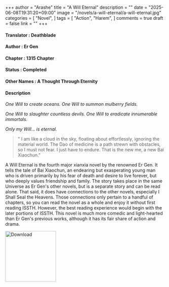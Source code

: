 +++
author = "Arashe"
title = "A Will Eternal"
description = ""
date = "2025-06-08T19:31:20+09:00"
image = "/novels/a-will-eternal/a-will-eternal.jpg"
categories = [
    "Novel",
]
tags = [
    "Action",
    "Harem",
]
comments = true
draft = false
link = ""
+++

#### Translator   : Deathblade

#### Author  : Er Gen

#### Chapter : 1315 Chapter

#### Status  : Completed

#### Other Names    : A Thought Through Eternity

#### Description

*One Will to create oceans. One Will to summon mulberry fields.*

*One Will to slaughter countless devils. One Will to eradicate innumerable immortals.*

*Only my Will… is eternal.*

> " I am like a cloud in the sky, floating about effortlessly, ignoring the material world. The Dao of medicine is a path strewn with obstacles, so I must not fear. I just have to endure. That is the new me, a new Bai Xiaochun."

A Will Eternal is the fourth major xianxia novel by the renowned Er Gen. It tells the tale of Bai Xiaochun, an endearing but exasperating young man who is driven primarily by his fear of death and desire to live forever, but who deeply values friendship and family. The story takes place in the same Universe as Er Gen's other novels, but is a separate story and can be read alone. That said, it does have connections to the other novels, especially I Shall Seal the Heavens. Those connections only pertain to a handful of chapters, so you can read the novel as a whole and enjoy it without first reading ISSTH. However, the best reading experience would begin with the later portions of ISSTH. This novel is much more comedic and light-hearted than Er Gen's previous works, although it has its fair share of action and drama.

<a href="{{ page.download }}">
  <img src="/download.png" alt="Download" width="160" />
</a>